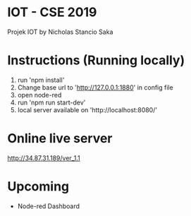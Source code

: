 # IOT - CSE 2019
Projek IOT by Nicholas Stancio Saka

# Instructions (Running locally)
1. run 'npm install'
2. Change base url to 'http://127.0.0.1:1880' in config file
3. open node-red
4. run 'npm run start-dev'
5. local server available on 'http://localhost:8080/'

# Online live server
http://34.87.31.189/ver_1.1

# Upcoming
- Node-red Dashboard
